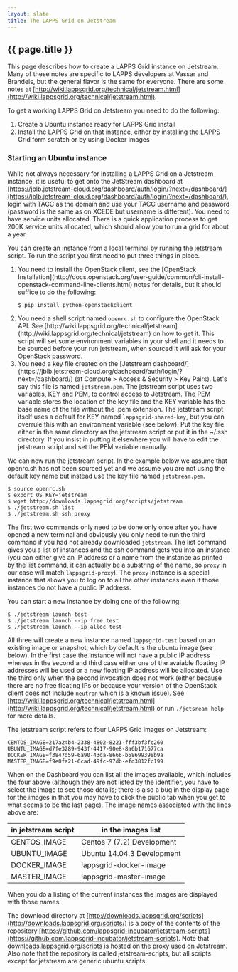 ```yaml
---
layout: slate
title: The LAPPS Grid on Jetstream
---
```


## {{ page.title }}

This page describes how to create a LAPPS Grid instance on Jetstream. Many of these notes are specific to LAPPS developers at Vassar and Brandeis, but the general flavor is the same for everyone. There are some notes at [http://wiki.lappsgrid.org/technical/jetstream.html](http://wiki.lappsgrid.org/technical/jetstream.html).

To get a working LAPPS Grid on Jetstream you need to do the following:

1. Create a Ubuntu instance ready for LAPPS Grid install
2. Install the LAPPS Grid on that instance, either by installing the LAPPS Grid form scratch or by using Docker images

### Starting an Ubuntu instance

While not always necessary for installing a LAPPS Grid on a Jetstream instance, it is useful to get onto the JetStream dashboard at [https://jblb.jetstream-cloud.org/dashboard/auth/login/?next=/dashboard/](https://jblb.jetstream-cloud.org/dashboard/auth/login/?next=/dashboard/), login with TACC as the domain and use your TACC username and password (password is the same as on XCEDE but username is different). You need to have service units allocated. There is a quick application process to get 200K service units allocated, which should allow you to run a grid for about a year.

You can create an instance from a local terminal by running the [jetstream](http://downloads.lappsgrid.org/scripts/jetstream) script. To run the script you first need to put three things in place.

<ol>

<li>You need to install the OpenStack client, see the [OpenStack Installation](http://docs.openstack.org/user-guide/common/cli-install-openstack-command-line-clients.html) notes for details, but it should suffice to do the following:

<div class="highlighter-rouge">
<pre class="highlight">
<code>$ pip install python-openstackclient</code>
</pre>
</div>
</li>

<li>You need a shell script named <code class="highlighter-rouge">openrc.sh</code> to configure the OpenStack API. See [http://wiki.lappsgrid.org/technical/jetstream](http://wiki.lappsgrid.org/technical/jetstream) on how to get it. This script will set some environment variables in your shell and it needs to be sourced before your run jetstream, when sourced it will ask for your OpenStack password. </li>

<li>You need a key file created on the [Jetstream dashboard/](https://jblb.jetstream-cloud.org/dashboard/auth/login/?next=/dashboard/) (at Compute > Access &amp; Security > Key Pairs). Let's say this file is named  <code class="highlighter-rouge">jetstream.pem</code>. The jetstream script uses two variables, KEY and PEM, to control access to Jetstream. The PEM variable stores the location of the key file and the KEY variable has the base name of the file without the .pem extension. The jetstream script itself uses a default for KEY named <code class="highlighter-rouge">lappsgrid-shared-key</code>, but you can overrule this with an environment variable (see below). Put the key file either in the same directory as the jetstream script or put it in the ~/.ssh directory. If you insist in putting it elsewhere you will have to edit the jetstream script and set the PEM variable manually.</li>

</ol>

We can now run the jetstream script. In the example below we assume that openrc.sh has not been sourced yet and we assume you are not using the default key name but instead use the key file named `jetstream.pem`.

```
$ source openrc.sh
$ export OS_KEY=jetstream
$ wget http://downloads.lappsgrid.org/scripts/jetstream
$ ./jetstream.sh list
$ ./jetstream.sh ssh proxy
```

The first two commands only need to be done only once after you have opened a new terminal and obviously you only need to run the third command if you had not already downloaded `jetstream`. The list command gives you a list of instances and the ssh command gets you into an instance (you can either give an IP address or a name from the instance as printed by the list command, it can actually be a substring of the name, so `proxy` in our case will match `lappsgrid-proxy`). The `proxy` instance is a special instance that allows you to log on to all the other instances even if those instances do not have a public IP address.

<!--
There is an issue with step 3 in that full access is only granted to the person who created the lappsgrid-shared-key.pem key for the group. You can get a listing and you can access an instance through ssh, but you cannot do many of the other things that the jetstream script provides like launching a new instance. Creating a personal key does not work either. For now we have a temporary hack to get on where we use an openrc.sh script which has the user name and password of the user who created the shared key.

**Note**. This issue seems to have been solved. The problem was that the jetstream script relied on a hard-coded KEY variable which was set to the name of the shared key. Without that you can:

1. Get the openrc.file
2. Get a key that you create yourself
3. Run the jetstream script as intended
-->

You can start a new instance by doing one of the following:

```
$ ./jetstream launch test
$ ./jetstream launch --ip free test
$ ./jetstream launch --ip alloc test
```

All three will create a new instance named `lappsgrid-test` based on an existing image or snapshot, which by default is the ubuntu image (see below). In the first case the instance will not have a public IP address whereas in the second and third case either one of the avaiable floating IP addresses will be used or a new floating IP address will be allocated. Use the third only when the second invocation does not work (either because there are no free floating IPs or because your version of the OpenStack client does not include `neutron` which is a known issue). See [http://wiki.lappsgrid.org/technical/jetstream.html](http://wiki.lappsgrid.org/technical/jetstream.html) or run `./jetsream help` for more details.

The jetstream script refers to four LAPPS Grid images on Jetstream:

```
CENTOS_IMAGE=217a24b4-2338-4802-8221-fff3bf3fc260
UBUNTU_IMAGE=d7fe3289-943f-4417-90e8-8a6b171677ca
DOCKER_IMAGE=f3847d59-6a90-43da-8666-b58699398b9a
MASTER_IMAGE=f9e0fa21-6cad-49fc-97db-efd3812fc199
```

When on the Dashboard you can list all the images available, which includes the four above (although they are not listed by the identifier, you have to select the image to see those details; there is also a bug in the display page for the images in that you may have to click the public tab when you get to what seems to be the last page). The image names associated with the lines above are:

| in jetstream script | in the images list         |
| ------------------- | -------------------------- |
| CENTOS_IMAGE        | Centos 7 (7.2) Development |
| UBUNTU_IMAGE        | Ubuntu 14.04.3 Development |
| DOCKER_IMAGE        | lappsgrid-docker-image     |
| MASTER_IMAGE        | lappsgrid-master-image     |

When you do a listing of the current instances the images are displayed with those names.

The download directory at [http://downloads.lappsgrid.org/scripts](http://downloads.lappsgrid.org/scripts/) is a copy of the contents of the repository [https://github.com/lappsgrid-incubator/jetstream-scripts](https://github.com/lappsgrid-incubator/jetstream-scripts). Note that [downloads.lappsgrid.org/scripts](downloads.lappsgrid.org/scripts) is hosted on the proxy used on Jetstream. Also note that the repository is called jetstream-scripts, but all scripts except for jetstream are generic ubuntu scripts.
